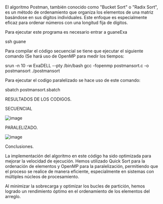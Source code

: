 El algoritmo Postman, también conocido como "Bucket Sort" o "Radix Sort", es un método de ordenamiento que organiza los elementos de una matriz basándose en sus dígitos individuales. Este enfoque es especialmente eficaz para ordenar números con una longitud fija de dígitos.

Para ejecutar este programa es necesario entrar a guaneExa

ssh guane

Para compilar el código secuencial se tiene que ejecutar el siguiente comando (Se hará uso de OpenMP para medir los tiempos:

srun -n 10 -w ExaDELL --pty /bin/bash
gcc -fopenmp postmansort.c -o postmansort
./postmansort

Para ejecutar el codigo paralelizado se hace uso de este comando:

sbatch postmansort.sbatch

RESULTADOS DE LOS CODIGOS.

SECUENCIAL 

![image](https://github.com/SC3UIS/-IntroPP2204122./assets/94190445/4d444809-af8f-48d0-af69-e079cb27f3b7)

PARALELIZADO.

![image](https://github.com/SC3UIS/-IntroPP2204122./assets/94190445/5ff1b912-1009-4b15-8b2f-bfa55461f191)

Conclusiones.

La implementación del algoritmo en este código ha sido optimizada para mejorar la velocidad de ejecución. Hemos utilizado Quick Sort para la ordenación de elementos y OpenMP para la paralelización, permitiendo que el proceso se realice de manera eficiente, especialmente en sistemas con múltiples núcleos de procesamiento.

Al minimizar la sobrecarga y optimizar los bucles de partición, hemos logrado un rendimiento óptimo en el ordenamiento de los elementos del arreglo.


